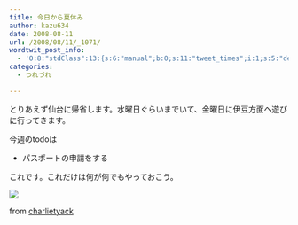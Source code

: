 ```yaml
---
title: 今日から夏休み
author: kazu634
date: 2008-08-11
url: /2008/08/11/_1071/
wordtwit_post_info:
  - 'O:8:"stdClass":13:{s:6:"manual";b:0;s:11:"tweet_times";i:1;s:5:"delay";i:0;s:7:"enabled";i:1;s:10:"separation";s:2:"60";s:7:"version";s:3:"3.7";s:14:"tweet_template";b:0;s:6:"status";i:2;s:6:"result";a:0:{}s:13:"tweet_counter";i:2;s:13:"tweet_log_ids";a:1:{i:0;i:4203;}s:9:"hash_tags";a:0:{}s:8:"accounts";a:1:{i:0;s:7:"kazu634";}}'
categories:
  - つれづれ

---
```

<div class="section">
<p>
    とりあえず仙台に帰省します。水曜日ぐらいまでいて、金曜日に伊豆方面へ遊びに行ってきます。
</p>
  
<p>
    今週のtodoは
</p>
  
<ul>
<li>
      パスポートの申請をする
</li>
</ul>
  
<p>
    これです。これだけは何が何でもやっておこう。
</p>
  
<p>
<center>
</center>
</p>
  
<p>
<a href="http://flickr.com/photos/charlietyack/71967083/" onclick="__gaTracker('send', 'event', 'outbound-article', 'http://flickr.com/photos/charlietyack/71967083/', '');" title="Date Masamune (伊達 政宗) Equestrian Statue, Sendai"><img src="http://farm1.static.flickr.com/20/71967083_a48abd8d10_m.jpg" /></a>
</p>
  
<p>
    from <a href="http://flickr.com/people/charlietyack/" onclick="__gaTracker('send', 'event', 'outbound-article', 'http://flickr.com/people/charlietyack/', 'charlietyack');">charlietyack</a>
</p></p>
</div>